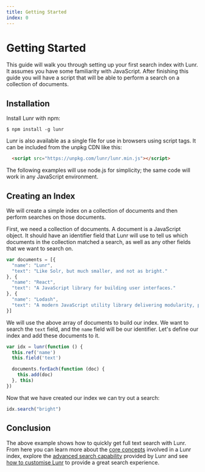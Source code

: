 ```yaml
---
title: Getting Started
index: 0
---
```


# Getting Started

This guide will walk you through setting up your first search index with Lunr. It assumes you have some familiarity with JavaScript. After finishing this guide you will have a script that will be able to perform a search on a collection of documents.

## Installation

Install Lunr with npm:

```shell
$ npm install -g lunr
```

Lunr is also available as a single file for use in browsers using script tags. It can be included from the unpkg CDN like this:

```html
  <script src="https://unpkg.com/lunr/lunr.min.js"></script>
```

The following examples will use node.js for simplicity; the same code will work in any JavaScript environment.

## Creating an Index

We will create a simple index on a collection of documents and then perform searches on those documents.

First, we need a collection of documents. A document is a JavaScript object. It should have an identifier field that Lunr will use to tell us which documents in the collection matched a search, as well as any other fields that we want to search on.

```javascript
var documents = [{
  "name": "Lunr",
  "text": "Like Solr, but much smaller, and not as bright."
}, {
  "name": "React",
  "text": "A JavaScript library for building user interfaces."
}, {
  "name": "Lodash",
  "text": "A modern JavaScript utility library delivering modularity, performance & extras."
}]
```

We will use the above array of documents to build our index. We want to search the `text` field, and the `name` field will be our identifier. Let's define our index and add these documents to it.

```javascript
var idx = lunr(function () {
  this.ref('name')
  this.field('text')

  documents.forEach(function (doc) {
    this.add(doc)
  }, this)
})
```

Now that we have created our index we can try out a search:

```javascript
idx.search("bright")
```

## Conclusion

The above example shows how to quickly get full text search with Lunr. From here you can learn more about the [core concepts](/guides/core_concepts.html) involved in a Lunr index, explore the [advanced search capability](/guides/searching.html) provided by Lunr and see [how to customise Lunr](/guides/customising.html) to provide a great search experience.
